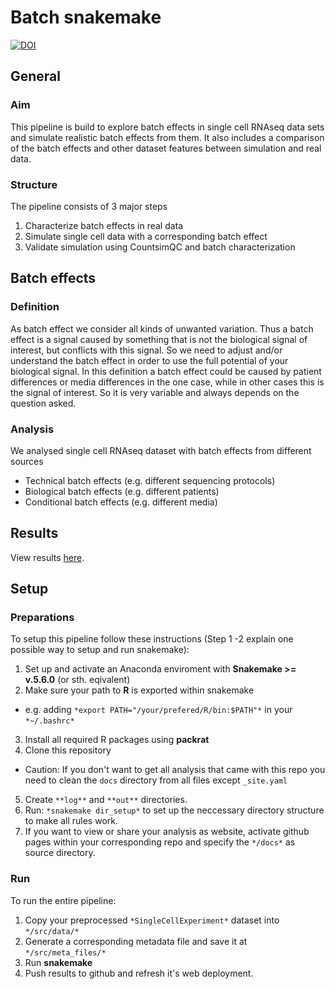 # Batch snakemake
[![DOI](https://zenodo.org/badge/DOI/10.5281/zenodo.4312603.svg)](https://doi.org/10.5281/zenodo.4312603)

## General

### Aim

This pipeline is build to explore batch effects in single cell RNAseq data sets and simulate realistic batch effects from them.
It also includes a comparison of the batch effects and other dataset features between simulation and real data.

### Structure

The pipeline consists of 3 major steps 
1. Characterize batch effects in real data
2. Simulate single cell data with a corresponding batch effect
3. Validate simulation using CountsimQC and batch characterization

## Batch effects

### Definition
As batch effect we consider all kinds of unwanted variation. Thus a batch effect is a signal caused by something that is not the biological signal of interest, but conflicts with this signal. So we need to adjust and/or understand the batch effect in order to use the full potential of your biological signal. In this definition a batch effect could be caused by patient differences or media differences in the one case, while in other cases this is the signal of interest. So it is very variable and always depends on the question asked.

### Analysis
We analysed single cell RNAseq dataset with batch effects from different sources
+ Technical batch effects (e.g. different sequencing protocols)
+ Biological batch effects (e.g. different patients)
+ Conditional batch effects (e.g. different media)

## Results
View results [here](https://almutlue.github.io/batch_snakemake/index.html).

## Setup

### Preparations

To setup this pipeline follow these instructions (Step 1 -2 explain one possible way to setup and run snakemake):

1. Set up and activate an Anaconda enviroment with __Snakemake >= v.5.6.0__ (or sth. eqivalent)  
2. Make sure your path to __R__ is exported within snakemake  
  * e.g. adding `*export PATH="/your/prefered/R/bin:$PATH"*` in your `*~/.bashrc*`
3. Install all required R packages using **packrat**
4. Clone this repository 
  * Caution: If you don't want to get all analysis that came with this repo you need to clean the `docs` directory from all files except `_site.yaml`
5. Create `**log**` and `**out**` directories.
6. Run: `*snakemake dir_setup*` to set up the neccessary directory structure to make all rules work.
7. If you want to view or share your analysis as website, activate github pages within your corresponding repo and specify the `*/docs*` as source directory. 

### Run
To run the entire pipeline:
1. Copy your preprocessed `*SingleCellExperiment*` dataset into `*/src/data/*`
2. Generate a corresponding metadata file and save it at `*/src/meta_files/*`
3. Run **snakemake**
4. Push results to github and refresh it's web deployment.
